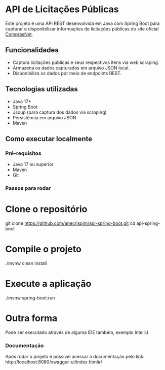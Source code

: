 # API de Licitações Públicas

Este projeto é uma API REST desenvolvida em Java com Spring Boot para capturar e disponibilizar informações de licitações públicas do site oficial [ComprasNet](http://comprasnet.gov.br/ConsultaLicitacoes/ConsLicitacaoDia.asp).

## Funcionalidades

- Captura licitações públicas e seus respectivos itens via web scraping.
- Armazena os dados capturados em arquivo JSON local.
- Disponibiliza os dados por meio de endpoints REST.
  
## Tecnologias utilizadas

- Java 17+
- Spring Boot
- Jsoup (para captura dos dados via scraping)
- Persistência em arquivo JSON
- Maven

## Como executar localmente

### Pré-requisitos

- Java 17 ou superior
- Maven
- Git

### Passos para rodar

# Clone o repositório
git clone https://github.com/anecrispim/api-spring-boot.git
cd api-spring-boot

# Compile o projeto
./mvnw clean install

# Execute a aplicação
./mvnw spring-boot:run

# Outra forma
Pode ser executado através de alguma IDE também, exemplo IntelliJ

### Documentação
Após rodar o projeto é possível acessar a documentação pelo link: http://localhost:8080/swagger-ui/index.html#/
